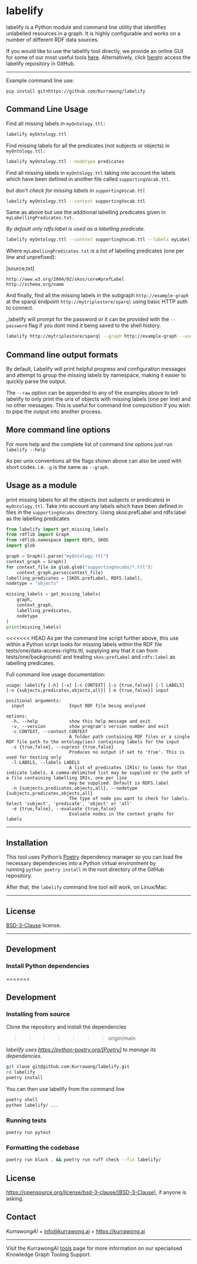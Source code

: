 # labelify

labelify is a Python module and command line utility that identifies unlabelled resources in a graph.
It is highly configurable and works on a number of different RDF data sources.

If you would like to use the labelify tool directly, we provide an online GUI for some of our most useful tools [here](https://tools.dev.kurrawong.ai/). Alternatively, click [here](https://github.com/Kurrawong/labelify)to access the labelify repository in GitHub.

---
Example command line use:

```shell
pip install git+https://github.com/Kurrawong/labelify
```

## Command Line Usage

Find all missing labels in `myOntology.ttl:`

```bash
labelify myOntology.ttl
```

Find missing labels for all the predicates (not subjects or objects) in `myOntology.ttl:`

```bash
labelify myOntology.ttl --nodetype predicates
```

Find all missing labels in `myOntology.ttl` taking into account the labels which have been defined in
another file called `supportingVocab.ttl`.

_but don't check for missing labels in `supportingVocab.ttl`_

```bash
labelify myOntology.ttl --context supportingVocab.ttl
```

Same as above but use the additional labelling predicates given in `myLabellingPredicates.txt.`

_By default only rdfs:label is used as a labelling predicate._

```bash
labelify myOntology.ttl --context supportingVocab.ttl --labels myLabellingPredicates.txt
```

Where `myLabellingPredicates.txt` is a list of labelling predicates (one per line and unprefixed):

[source,txt]
```
http://www.w3.org/2004/02/skos/core#prefLabel
http://schema.org/name
```

And finally, find all the missing labels in the subgraph `http://example-graph`
at the sparql endpoint `http://mytriplestore/sparql` using basic HTTP auth to connect.

_labelify will prompt for the password or it can be provided with the `--password` flag if you dont
mind it being saved to the shell history.

```bash
labelify http://mytriplestore/sparql --graph http://example-graph --username admin
```

## Command line output formats

By default, Labelify will print helpful progress and configuration messages and attempt to group the
missing labels by namespace, making it easier to quickly parse the output.

The `--raw` option can be appended to any of the examples above to tell labelify to only print the
uris of objects with missing labels (one per line) and no other messages. This is useful for command
line composition if you wish to pipe the output into another process.

## More command line options

For more help and the complete list of command line options just run `labelify --help`

As per unix conventions all the flags shown above can also be used with short codes.
i.e. `-g` is the same as `--graph`.

## Usage as a module

print missing labels for all the objects (not subjects or predicates) in `myOntology.ttl`.
Take into account any labels which have been defined in files in the `supportingVocabs` directory.
Using skos:prefLabel and rdfs:label as the labelling predicates

```python
from labelify import get_missing_labels
from rdflib import Graph
from rdflib.namespace import RDFS, SKOS
import glob

graph = Graph().parse("myOntology.ttl")
context_graph = Graph()
for context_file in glob.glob("supportingVocabs/*.ttl"):
    context_graph.parse(context_file)
labelling_predicates = [SKOS.prefLabel, RDFS.label],
nodetype = "objects"

missing_labels = get_missing_labels(
    graph,
    context_graph,
    labelling_predicates,
    nodetype
)
print(missing_labels)
```

<<<<<<< HEAD
As per the command line script further above, this use within a Python script looks for missing labels within the RDF file tests/one/data-access-rights.ttl, supplying any that it can from tests/one/background/ and treating `skos:prefLabel` and `rdfs:label` as labelling predicates.

Full command line usage documentation:

```shell
usage: labelify [-h] [-v] [-c CONTEXT] [-s {true,false}] [-l LABELS] [-n {subjects,predicates,objects,all}] [-e {true,false}] input

positional arguments:
  input                 Input RDF file being analysed

options:
  -h, --help            show this help message and exit
  -v, --version         show program's version number and exit
  -c CONTEXT, --context CONTEXT
                        A folder path containing RDF files or a single RDF file path to the ontology(ies) containing labels for the input
  -s {true,false}, --supress {true,false}
                        Produces no output if set to 'true'. This is used for testing only
  -l LABELS, --labels LABELS
                        A list of predicates (IRIs) to looks for that indicate labels. A comma-delimited list may be supplied or the path of a file containing labelling IRIs, one per line
                        may be supplied. Default is RDFS.label
  -n {subjects,predicates,objects,all}, --nodetype {subjects,predicates,objects,all}
                        The type of node you want to check for labels. Select 'subject', 'predicate', 'object' or 'all'
  -e {true,false}, --evaluate {true,false}
                        Evaluate nodes in the context graphs for labels
```

---
## Installation

This tool uses Python’s [Poetry](https://python-poetry.org/) dependency manager so you can load the necessary dependencies into a Python virtual environment by running `python poetry install` in the root directory of the GitHub repository.

After that, the `labelify` command line tool will work, on Linux/Mac.

---
## License

[BSD-3-Clause](https://opensource.org/license/bsd-3-clause/) license.

---
## Development

### Install Python dependencies
=======
## Development

### Installing from source

Clone the repository and install the dependencies
>>>>>>> origin/main

_labelify uses https://python-poetry.org/[Poetry] to manage its dependencies._

```bash
git clone git@github.com:Kurrawong/labelify.git
cd labelify
poetry install
```

You can then use labelify from the command line

```bash
poetry shell
python labelify/ ...
```

### Running tests

```bash
poetry run pytest
```

### Formatting the codebase

```bash
poetry run black . && poetry run ruff check --fix labelify/
```

## License

https://opensource.org/license/bsd-3-clause/[BSD-3-Clause], if anyone is asking.


## Contact

*KurrawongAI* +
info@kurrawong.ai +
https://kurrawong.ai

---
Visit the KurrawongAI [tools](https://kurrawong.ai/services/tools) page for more information on our specialised Knowledge Graph Tooling Support. 
